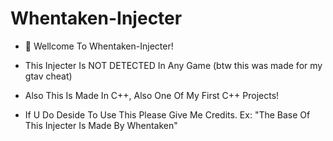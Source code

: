 # Whentaken-Injecter

- 👋 Wellcome To Whentaken-Injecter!

- This Injecter Is NOT DETECTED In Any Game (btw this was made for my gtav cheat)
- Also This Is Made In C++, Also One Of My First C++ Projects!
- If U Do Deside To Use This Please Give Me Credits. Ex: "The Base Of This Injecter Is Made By Whentaken"

